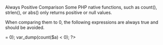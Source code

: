 Always Positive Comparison
Some PHP native functions, such as count(), strlen(), or abs() only returns positive or null values. 

When comparing them to 0, the following expressions are always true and should be avoided. 

<?php

$a = [1, 2, 3];

var_dump(count($a) >= 0);
var_dump(count($a) < 0); 

?>
